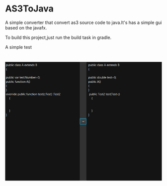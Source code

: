 # AS3ToJava

A simple converter that convert as3 source code to java.It's has a simple gui based on the javafx.

To build this project,just run the build task in gradle.

A simple test
# ![GitHub Logo](screenshot.PNG)
